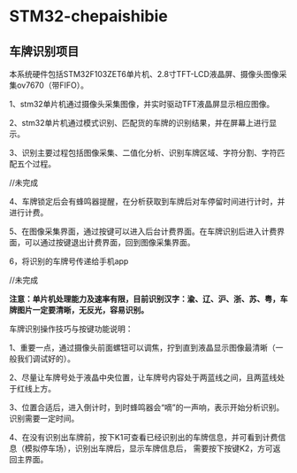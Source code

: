 # STM32-chepaishibie
## 车牌识别项目

本系统硬件包括STM32F103ZET6单片机、2.8寸TFT-LCD液晶屏、摄像头图像采集ov7670（带FIFO）。

1、stm32单片机通过摄像头采集图像，并实时驱动TFT液晶屏显示相应图像。

2、stm32单片机通过模式识别、匹配货的车牌的识别结果，并在屏幕上进行显示。

3、识别主要过程包括图像采集、二值化分析、识别车牌区域、字符分割、字符匹配五个过程。

//未完成

4、车牌锁定后会有蜂鸣器提醒，在分析获取到车牌后对车停留时间进行计时，并进行计费。

5、在图像采集界面，通过按键可以进入后台计费界面。在车牌识别后进入计费界面，可以通过按键退出计费界面，回到图像采集界面。

6，将识别的车牌号传递给手机app

//未完成

**注意：单片机处理能力及速率有限，目前识别汉字：渝、辽、沪、浙、苏、粤，车牌图片一定要清晰，无反光，容易识别。**

车牌识别操作技巧与按键功能说明：

1、重要一点，通过摄像头前面螺钮可以调焦，拧到直到液晶显示图像最清晰（一般我们调试好的）。

2、尽量让车牌号处于液晶中央位置，让车牌号内容处于两蓝线之间，且两蓝线处于红线上方。

3、位置合适后，进入倒计时，到时蜂鸣器会“嘀”的一声响，表示开始分析识别。识别需要一定时间。

4、在没有识别出车牌前，按下K1可查看已经识别出的车牌信息，并可看到计费信息（模拟停车场），识别出车牌后，显示车牌信息后， 需要按下按键K2，方可返回主界面。

